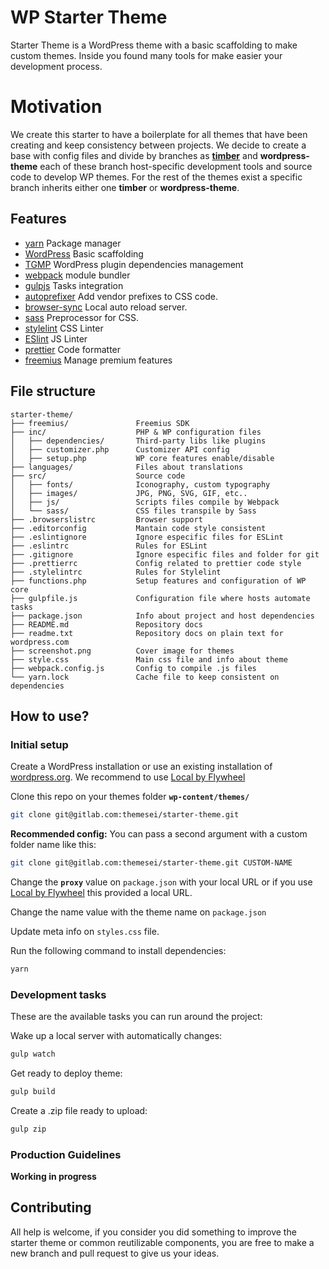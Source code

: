 # WP Starter Theme

Starter Theme is a WordPress theme with a basic scaffolding to make custom themes.
Inside you found many tools for make easier your development process.

# Motivation

We create this starter to have a boilerplate for all themes that have been creating and keep consistency between projects. We decide to create a base with config files and divide by branches as **[timber](https://timber.github.io/docs/)** and **wordpress-theme** each of these branch host-specific development tools and source code to develop WP themes. For the rest of the themes exist a specific branch inherits either one **timber** or **wordpress-theme**.

## Features

* [yarn](https://yarnpkg.com/lang/en/) Package manager
* [WordPress](https://wordpress.org/) Basic scaffolding
* [TGMP](http://tgmpluginactivation.com/) WordPress plugin dependencies management
* [webpack](https://webpack.js.org/) module bundler
* [gulpjs](http://gulpjs.com/) Tasks integration
* [autoprefixer](https://github.com/postcss/autoprefix) Add vendor prefixes to CSS code.
* [browser-sync](https://www.browsersync.io/) Local auto reload server.
* [sass](https://sass-lang.com/guide) Preprocessor for CSS.
* [stylelint](https://stylelint.io/) CSS Linter
* [ESlint](https://eslint.org/) JS Linter
* [prettier](https://prettier.io/) Code formatter
* [freemius](https://freemius.com/) Manage premium features

## File structure

```text
starter-theme/
├── freemius/               Freemius SDK
├── inc/                    PHP & WP configuration files
│   ├── dependencies/       Third-party libs like plugins
│   ├── customizer.php      Customizer API config
│   ├── setup.php           WP core features enable/disable
├── languages/              Files about translations
├── src/                    Source code
│   ├── fonts/              Iconography, custom typography
│   ├── images/             JPG, PNG, SVG, GIF, etc..
│   ├── js/                 Scripts files compile by Webpack
│   └── sass/               CSS files transpile by Sass
├── .browserslistrc         Browser support
├── .editorconfig           Mantain code style consistent
├── .eslintignore           Ignore especific files for ESLint
├── .eslintrc               Rules for ESLint
├── .gitignore              Ignore especific files and folder for git
├── .prettierrc             Config related to prettier code style
├── .stylelintrc            Rules for Stylelint
├── functions.php           Setup features and configuration of WP core
├── gulpfile.js             Configuration file where hosts automate tasks
├── package.json            Info about project and host dependencies
├── README.md               Repository docs
├── readme.txt              Repository docs on plain text for wordpress.com
├── screenshot.png          Cover image for themes
├── style.css               Main css file and info about theme
├── webpack.config.js       Config to compile .js files
└── yarn.lock               Cache file to keep consistent on dependencies
```

## How to use?

### Initial setup

Create a WordPress installation or use an existing installation of [wordpress.org](https://wordpress.org/download/). We recommend to use [Local by Flywheel](https://localbyflywheel.com/)

Clone this repo on your themes folder **`wp-content/themes/`**

```sh
git clone git@gitlab.com:themesei/starter-theme.git
```

**Recommended config:** You can pass a second argument with a custom folder name like this:

```sh
git clone git@gitlab.com:themesei/starter-theme.git CUSTOM-NAME
```

Change the **`proxy`** value on `package.json` with your local URL or if you use [Local by Flywheel](https://localbyflywheel.com/) this provided a local URL.

Change the name value with the theme name on `package.json`

Update meta info on `styles.css` file.

Run the following command to install dependencies:

```sh
yarn
```

### Development tasks

These are the available tasks you can run around the project:

Wake up a local server with automatically changes:
```sh
gulp watch
```

Get ready to deploy theme:
```sh
gulp build
```

Create a .zip file ready to upload:
```sh
gulp zip
```

### Production Guidelines

**Working in progress**

## Contributing

All help is welcome, if you consider you did something to improve the starter theme or common
reutilizable components, you are free to make a new branch and pull request to give us your ideas.
